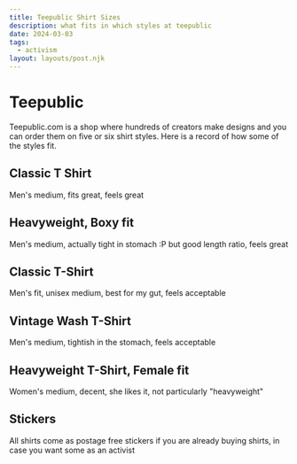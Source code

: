 ```yaml
---
title: Teepublic Shirt Sizes
description: what fits in which styles at teepublic
date: 2024-03-03
tags:
  - activism  
layout: layouts/post.njk
---
```

  
# Teepublic   
Teepublic.com is a shop where hundreds of creators make designs and you can order them on five or six shirt styles.  Here is a record of how some of the styles fit.    
  
## Classic T Shirt  
Men's medium, fits great, feels great  
  
## Heavyweight, Boxy fit  
Men's medium, actually tight in stomach :P but good length ratio, feels great  
  
## Classic T-Shirt   
Men's fit, unisex medium, best for my gut, feels acceptable   
  
## Vintage Wash T-Shirt  
Men's medium, tightish in the stomach, feels acceptable  
  
## Heavyweight T-Shirt, Female fit  
Women's medium, decent, she likes it, not particularly "heavyweight"     
  
## Stickers  
All shirts come as postage free stickers if you are already buying shirts, in case you want some as an activist   